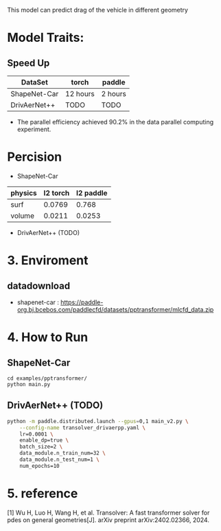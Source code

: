 This model can predict drag of the vehicle in different geometry
# Model Traits:
## Speed Up

DataSet  | torch  | paddle 
-- | -- | -- 
ShapeNet-Car | 12 hours | 2 hours
DrivAerNet++ | TODO | TODO

- The parallel efficiency achieved 90.2% in the data parallel computing experiment.



# Percision
- ShapeNet-Car

physics  | l2 torch  | l2 paddle 
-- | -- | -- 
surf | 0.0769  | 0.768
volume | 0.0211 | 0.0253

- DrivAerNet++ (TODO)


# 3. Enviroment
## datadownload
- shapenet-car : https://paddle-org.bj.bcebos.com/paddlecfd/datasets/pptransformer/mlcfd_data.zip
# 4. How to Run
## ShapeNet-Car
```
cd examples/pptransformer/
python main.py
```

## DrivAerNet++ (TODO)
```sh
python -m paddle.distributed.launch --gpus=0,1 main_v2.py \
    --config-name transolver_drivaerpp.yaml \
    lr=0.0001 \
    enable_dp=true \
    batch_size=2 \
    data_module.n_train_num=32 \
    data_module.n_test_num=1 \
    num_epochs=10
```

# 5. reference 
[1] Wu H, Luo H, Wang H, et al. Transolver: A fast transformer solver for pdes on general geometries[J]. arXiv preprint arXiv:2402.02366, 2024.
